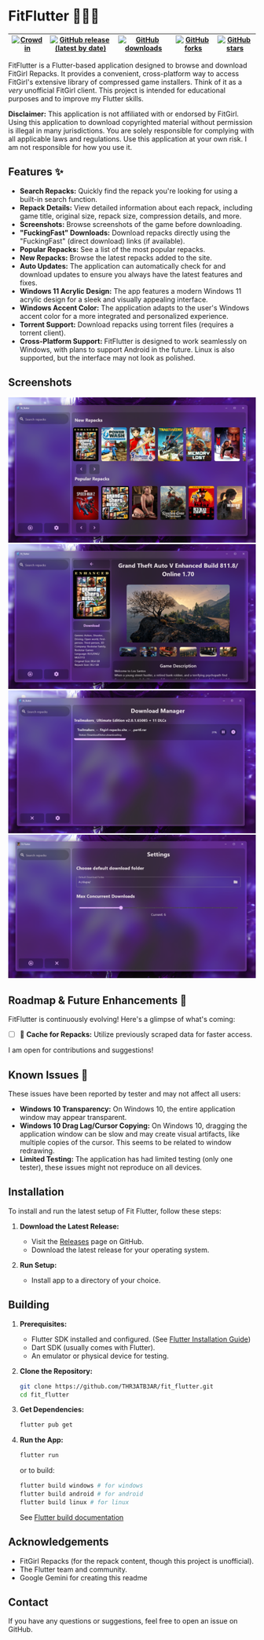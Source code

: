 # FitFlutter 🏋️‍♀️🦋

| [![Crowdin](https://badges.crowdin.net/fit-flutter/localized.svg)](https://crowdin.com/project/fit-flutter) | [![GitHub release (latest by date)](https://img.shields.io/github/v/release/THR3ATB3AR/fit_flutter)](https://github.com/THR3ATB3AR/fit_flutter/releases/latest) | [![GitHub downloads](https://img.shields.io/github/downloads/THR3ATB3AR/fit_flutter/latest/total)](https://github.com/THR3ATB3AR/fit_flutter/releases/latest) | [![GitHub forks](https://img.shields.io/github/forks/THR3ATB3AR/fit_flutter)](https://github.com/THR3ATB3AR/fit_flutter/forks) | [![GitHub stars](https://img.shields.io/github/stars/THR3ATB3AR/fit_flutter)](https://github.com/THR3ATB3AR/fit_flutter/stargazers) |
| ------------------------------------------------------------------------------------------------------ | ---------------------------------------------------------------------------------------------------------------------------------------------------------- | ---------------------------------------------------------------------------------------------------------------------------------------- | ------------------------------------------------------------------------------------------------------------------------- | ------------------------------------------------------------------------------------------------------------------------------ |

FitFlutter is a Flutter-based application designed to browse and download FitGirl Repacks.  It provides a convenient, cross-platform way to access FitGirl's extensive library of compressed game installers.  Think of it as a *very* unofficial FitGirl client.  This project is intended for educational purposes and to improve my Flutter skills.

**Disclaimer:**  This application is not affiliated with or endorsed by FitGirl.  Using this application to download copyrighted material without permission is illegal in many jurisdictions.  You are solely responsible for complying with all applicable laws and regulations.  Use this application at your own risk. I am not responsible for how you use it.

## Features ✨

* **Search Repacks:** Quickly find the repack you're looking for using a built-in search function.
* **Repack Details:** View detailed information about each repack, including game title, original size, repack size, compression details, and more.
* **Screenshots:**  Browse screenshots of the game before downloading.
* **"FuckingFast" Downloads:** Download repacks directly using the "FuckingFast" (direct download) links (if available).
* **Popular Repacks:** See a list of the most popular repacks.
* **New Repacks:**  Browse the latest repacks added to the site.
* **Auto Updates:** The application can automatically check for and download updates to ensure you always have the latest features and fixes.
* **Windows 11 Acrylic Design:** The app features a modern Windows 11 acrylic design for a sleek and visually appealing interface.
* **Windows Accent Color:** The application adapts to the user's Windows accent color for a more integrated and personalized experience.
* **Torrent Support:** Download repacks using torrent files (requires a torrent client).
* **Cross-Platform Support:** FitFlutter is designed to work seamlessly on Windows, with plans to support Android in the future. Linux is also supported, but the interface may not look as polished.

## Screenshots

![Alt text](images/readme/1.png?raw=true "Home Page")
![Alt text](images/readme/2.png?raw=true "Repack Info")
![Alt text](images/readme/3.png?raw=true "Repack Screenshots")
![Alt text](images/readme/4.png?raw=true "Repack Search")

## Roadmap & Future Enhancements 🚀

FitFlutter is continuously evolving!  Here's a glimpse of what's coming:

* [ ] 🔄️ **Cache for Repacks:**  Utilize previously scraped data for faster access.

I am open for contributions and suggestions!

## Known Issues 🐛

These issues have been reported by tester and may not affect all users:

* **Windows 10 Transparency:** On Windows 10, the entire application window may appear transparent.
* **Windows 10 Drag Lag/Cursor Copying:** On Windows 10, dragging the application window can be slow and may create visual artifacts, like multiple copies of the cursor.  This seems to be related to window redrawing.
* **Limited Testing:** The application has had limited testing (only one tester), these issues might not reproduce on all devices.

## Installation

To install and run the latest setup of Fit Flutter, follow these steps:

1. **Download the Latest Release:**

   * Visit the [Releases](https://github.com/THR3ATB3AR/fit_flutter/releases/latest) page on GitHub.
   * Download the latest release for your operating system.
2. **Run Setup:**

   * Install app to a directory of your choice.

## Building

1. **Prerequisites:**

   * Flutter SDK installed and configured. (See [Flutter Installation Guide](https://docs.flutter.dev/get-started/install))
   * Dart SDK (usually comes with Flutter).
   * An emulator or physical device for testing.
2. **Clone the Repository:**

   ```bash
   git clone https://github.com/THR3ATB3AR/fit_flutter.git
   cd fit_flutter
   ```
3. **Get Dependencies:**

   ```bash
   flutter pub get
   ```
4. **Run the App:**

   ```bash
   flutter run
   ```

   or to build:

   ```bash
   flutter build windows # for windows
   flutter build android # for android
   flutter build linux # for linux
   ```

   See [Flutter build documentation](https://docs.flutter.dev/deployment/build-guides)

## Acknowledgements

* FitGirl Repacks (for the repack content, though this project is unofficial).
* The Flutter team and community.
* Google Gemini for creating this readme

## Contact

If you have any questions or suggestions, feel free to open an issue on GitHub.
